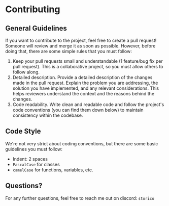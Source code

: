 # Contributing

## General Guidelines

If you want to contribute to the project, feel free to create a pull request! Someone will review and merge it as soon as possible. 
However, before doing that, there are some simple rules that you must follow:

1. Keep your pull requests small and understandable (1 feature/bug fix per pull request). This is a collaborative project, so you must allow others to follow along.
2. Detailed description. Provide a detailed description of the changes made in the pull request. Explain the problem you are addressing, the solution you have implemented, and any relevant considerations. This helps reviewers understand the context and the reasons behind the changes.
3. Code readability. Write clean and readable code and follow the project's code conventions (you can find them down below) to maintain consistency within the codebase.

## Code Style

We're not very strict about coding conventions, but there are some basic guidelines you must follow:

- Indent: 2 spaces
- `PascalCase` for classes
- `camelCase` for functions, variables, etc.

## Questions?

For any further questions, feel free to reach me out on discord: `storico`